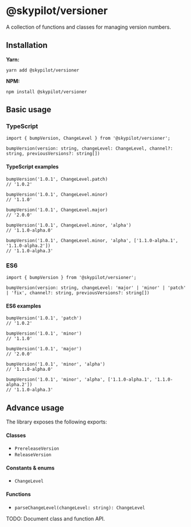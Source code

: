 # @skypilot/versioner

A collection of functions and classes for managing version numbers.

## Installation

**Yarn:**
```
yarn add @skypilot/versioner
```


**NPM:**
```
npm install @skypilot/versioner
```

## Basic usage

### TypeScript

```
import { bumpVersion, ChangeLevel } from '@skypilot/versioner';

bumpVersion(version: string, changeLevel: ChangeLevel, channel?: string, previousVersions?: string[])
```

#### TypeScript examples

```
bumpVersion('1.0.1', ChangeLevel.patch)
// '1.0.2'

bumpVersion('1.0.1', ChangeLevel.minor)
// '1.1.0'

bumpVersion('1.0.1', ChangeLevel.major)
// '2.0.0'

bumpVersion('1.0.1', ChangeLevel.minor, 'alpha')
// '1.1.0-alpha.0'

bumpVersion('1.0.1', ChangeLevel.minor, 'alpha', ['1.1.0-alpha.1', '1.1.0-alpha.2'])
// '1.1.0-alpha.3'
```

### ES6
```
import { bumpVersion } from '@skypilot/versioner';

bumpVersion(version: string, changeLevel: 'major' | 'minor' | 'patch' | 'fix', channel?: string, previousVersions?: string[])

```

#### ES6 examples

```
bumpVersion('1.0.1', 'patch')
// '1.0.2'

bumpVersion('1.0.1', 'minor')
// '1.1.0'

bumpVersion('1.0.1', 'major')
// '2.0.0'

bumpVersion('1.0.1', 'minor', 'alpha')
// '1.1.0-alpha.0'

bumpVersion('1.0.1', 'minor', 'alpha', ['1.1.0-alpha.1', '1.1.0-alpha.2'])
// '1.1.0-alpha.3'
```

## Advance usage

The library exposes the following exports:

#### Classes

- `PrereleaseVersion`
- `ReleaseVersion`


#### Constants & enums

- `ChangeLevel`

#### Functions

- `parseChangeLevel(changeLevel: string): ChangeLevel`

TODO: Document class and function API.
